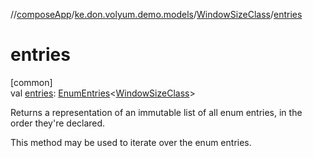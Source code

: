//[composeApp](../../../index.md)/[ke.don.volyum.demo.models](../index.md)/[WindowSizeClass](index.md)/[entries](entries.md)

# entries

[common]\
val [entries](entries.md): [EnumEntries](https://kotlinlang.org/api/core/kotlin-stdlib/kotlin.enums/-enum-entries/index.html)&lt;[WindowSizeClass](index.md)&gt;

Returns a representation of an immutable list of all enum entries, in the order they're declared.

This method may be used to iterate over the enum entries.